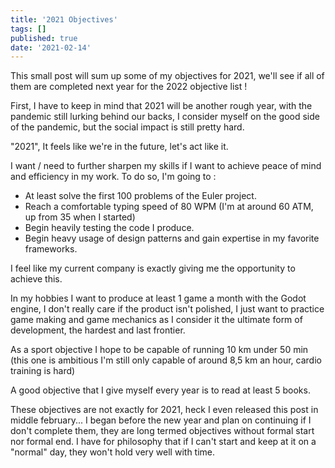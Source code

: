 ```yaml
---
title: '2021 Objectives'
tags: []
published: true
date: '2021-02-14'
---
```


This small post will sum up some of my objectives for 2021, 
we'll see if all of them are completed next year for the 2022 objective list !

First, I have to keep in mind that 2021 will be another rough year, with the pandemic still lurking behind our backs, 
I consider myself on the good side of the pandemic, but the social impact is still pretty hard.

"2021", It feels like we're in the future, let's act like it.

I want / need to further sharpen my skills if I want to achieve peace of mind and efficiency in my work. 
To do so, I'm going to :
- At least solve the first 100 problems of the Euler project.
- Reach a comfortable typing speed of 80 WPM (I'm at around 60 ATM, up from 35 when I started)
- Begin heavily testing the code I produce.
- Begin heavy usage of design patterns and gain expertise in my favorite frameworks.
  
I feel like my current company is exactly giving me the opportunity to achieve this.

In my hobbies I want to produce at least 1 game a month with the Godot engine, 
I don't really care if the product isn't polished, 
I just want to practice game making and game mechanics as I consider it the ultimate form of development, 
the hardest and last frontier. 

As a sport objective I hope to be capable of running 10 km under 50 min 
(this one is ambitious I'm still only capable of around 8,5 km an hour, cardio training is hard)

A good objective that I give myself every year is to read at least 5 books.

These objectives are not exactly for 2021, heck I even released this post in middle february... 
I began before the new year and plan on continuing if I don't complete them, 
they are long termed objectives without formal start nor formal end.
I have for philosophy that if I can't start and keep at it on a "normal" day, they won't hold very well with time.

